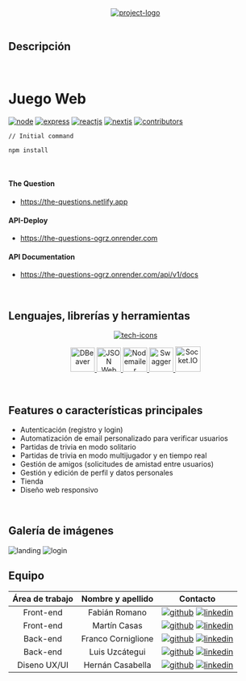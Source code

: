 <div align="center">
  <a href="https://the-questions.netlify.app">
    <img src="https://res.cloudinary.com/dviltxetl/image/upload/v1682187434/logo_lpmygw.png" alt="project-logo" />
  </a>
</div>

<br />

## Descripción


<br/>

# Juego Web
[![node][node-shield]][node-url] [![express][express-shield]][express-url] [![reactjs][reactjs-shield]][reactjs-url] [![nextjs][nextjs-shield]][nextjs-url]
[![contributors][contributors-shield]][contributors-url]

```
// Initial command

npm install

```

<br/>

#### The Question
- https://the-questions.netlify.app

#### API-Deploy
- https://the-questions-ogrz.onrender.com

#### API Documentation
- https://the-questions-ogrz.onrender.com/api/v1/docs

<br />

## Lenguajes, librerías y herramientas

<p align="center">
  <a href="https://skillicons.dev">
    <img src="https://skillicons.dev/icons?i=javascript,css,react,redux,next,nodejs,express,postgres,sequelize,git,github,vscode,figma,aws,netlify" alt="tech-icons" />
  </a>
</p>

<p align="center">
  <a href="https://dbeaver.com">
    <img src="https://upload.wikimedia.org/wikipedia/commons/thumb/b/b5/DBeaver_logo.svg/2048px-DBeaver_logo.svg.png" width="48" height="48" alt="DBeaver" />
  </a>
  <a href="https://jwt.io">
    <img src="https://cdn.worldvectorlogo.com/logos/jwt-3.svg" width="48" height="48" alt="JSON Web Token" />
  </a>
  <a href="https://nodemailer.com/about">
    <img src="https://medusajs.com/images/plugin-icons/medusa-plugin-nodemailer-icon.svg" width="48" height="48" alt="Nodemailer" />
  </a>
  <a href="https://swagger.io">
    <img src="https://static-00.iconduck.com/assets.00/swagger-icon-512x512-halz44im.png" width="48" height="48" alt="Swagger" />
  </a>
  <a href="https://socket.io">
    <img src="https://cdn.worldvectorlogo.com/logos/socket-io-1.svg" width="50" height="50" alt="Socket.IO" />
  </a>
</p>

<br />

## Features o características principales

- Autenticación (registro y login)
- Automatización de email personalizado para verificar usuarios
- Partidas de trivia en modo solitario
- Partidas de trivia en modo multijugador y en tiempo real
- Gestión de amigos (solicitudes de amistad entre usuarios)
- Gestión y edición de perfil y datos personales
- Tienda
- Diseño web responsivo

<br />

## Galería de imágenes

<img src="https://res.cloudinary.com/dviltxetl/image/upload/v1682109242/landing_fzzfou.png" alt="landing" />
<img src="https://res.cloudinary.com/dviltxetl/image/upload/v1682109340/login_k1r0ro.png" alt="login" />

<br />

## Equipo

| Área de trabajo | Nombre y apellido  | Contacto |
| :---:           | :---:              | :---:    |
| Front-end       | Fabián Romano      | [![github](https://skillicons.dev/icons?i=github)]() [![linkedin](https://skillicons.dev/icons?i=linkedin)]() |
| Front-end       | Martín Casas       | [![github](https://skillicons.dev/icons?i=github)]() [![linkedin](https://skillicons.dev/icons?i=linkedin)]() |
| Back-end        | Franco Corniglione | [![github](https://skillicons.dev/icons?i=github)](https://github.com/Francormin) [![linkedin](https://skillicons.dev/icons?i=linkedin)](https://www.linkedin.com/in/franco-corniglione/) |
| Back-end        | Luis Uzcátegui     | [![github](https://skillicons.dev/icons?i=github)](https://github.com/Glya-Corporation) [![linkedin](https://skillicons.dev/icons?i=linkedin)](https://www.linkedin.com/in/luis-uzcategui/) |
| Diseno UX/UI    | Hernán Casabella   | [![github](https://skillicons.dev/icons?i=github)]() [![linkedin](https://skillicons.dev/icons?i=linkedin)]() |

<!-- MARKDOWN LINKS & IMAGES -->
[node-shield]: https://img.shields.io/badge/Node.js-18.15.0-green
[node-url]: https://nodejs.org/es

[express-shield]: https://img.shields.io/badge/Express.js-4.18.2-red
[express-url]: https://expressjs.com/es/

[reactjs-shield]: https://img.shields.io/badge/React.js-18.2.0-blue
[reactjs-url]: https://es.react.dev/

[nextjs-shield]: https://img.shields.io/badge/Next.js-13.2.4-pink
[nextjs-url]: https://nextjs.org/learn/foundations/from-react-to-nextjs/getting-started-with-nextjs

[contributors-shield]: https://img.shields.io/badge/All%20Contributors-4-green
[contributors-url]: https://github.com/No-Country/S7-17-NODEREACT/network/dependencies
